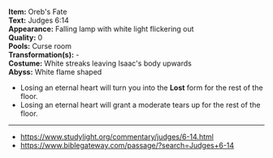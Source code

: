 **Item:** Oreb's Fate
<br>
**Text:** Judges 6:14
<br>
**Appearance:** Falling lamp with white light flickering out
<br>
**Quality:** 0
<br>
**Pools:** Curse room
<br>
**Transformation(s):** -
<br>
**Costume:** White streaks leaving Isaac's body upwards
<br>
**Abyss:** White flame shaped

- Losing an eternal heart will turn you into the **Lost** form for the rest of the floor.
- Losing an eternal heart will grant a moderate tears up for the rest of the floor.

---

- https://www.studylight.org/commentary/judges/6-14.html
- https://www.biblegateway.com/passage/?search=Judges+6-14